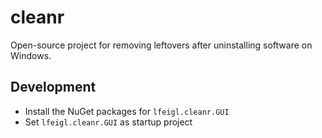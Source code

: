 # cleanr
Open-source project for removing leftovers after uninstalling software on Windows.

## Development
- Install the NuGet packages for `lfeigl.cleanr.GUI`
- Set `lfeigl.cleanr.GUI` as startup project
